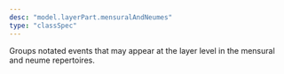 ```yaml
---
desc: "model.layerPart.mensuralAndNeumes"
type: "classSpec"
---
```


Groups notated events that may appear at the layer level in the mensural and neume
repertoires.